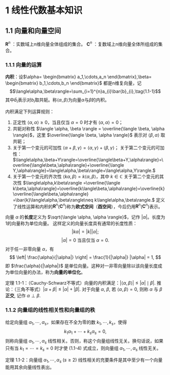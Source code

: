 # 1 线性代数基本知识

## 1.1 向量和向量空间

$\mathbf{R}^n$ ：实数域上n维向量全体组成的集合。
$\mathbf{C}^n$ ：复数域上n维向量全体所组成的集合。

### 1.1.1 向量的运算

**内积**：设$\alpha= \begin{bmatrix} a_1,\cdots,a_n \end{bmatrix},\beta= \begin{bmatrix} b_1,\cdots,b_n \end{bmatrix}$ 都是n维复向量，记$$\langle\alpha,\beta\rangle=\sum_{i=1}^{n}a_{i}\bar{b}_{i},\tag{1.1-1}$$
其中$\bar{b}_{i}$表示对$b_i$取共轭。称$\langle\alpha,\beta\rangle$为向量$\alpha$与$\beta$的内积。

内积满足下列运算规则：
1. 正定性 $\langle \alpha, \alpha \rangle \geq 0$，当且仅当 $\alpha = 0$ 时才有 $\langle \alpha, \alpha \rangle = 0$；
2. 共轭对称性 $\langle \alpha, \beta \rangle = \overline{\langle \beta, \alpha \rangle}$，这里 $\overline{\langle \beta, \alpha \rangle}$ 表示对 $\langle \beta, \alpha \rangle$ 取共轭；
3. 关于第一个变元的可加性 $\langle \alpha + \beta, \gamma \rangle = \langle \alpha, \gamma \rangle + \langle \beta, \gamma \rangle$；
	关于第二个变元的可加性：$\langle\alpha,\beta+Y\rangle=\overline{\langle\beta+Y,\alpha\rangle}=\overline{\langle\beta,\alpha\rangle}+\overline{\langle Y,\alpha\rangle}=\langle\alpha,\beta\rangle+\langle\alpha,Y\rangle.$
4. 关于第一个变元的齐次性 $\langle k\alpha, \beta \rangle = k\langle \alpha, \beta \rangle$，其中 $k \in \mathbb{C}$
	关于第二个变元的其次性 $\langle\alpha,k\beta\rangle  =\overline{\langle k\beta,\alpha\rangle}=\overline{k\langle\beta,\alpha\rangle}=\overline{k}\overline{\langle\beta,\alpha\rangle} =\bar{k}\langle\alpha,\beta\rangle\neq k\langle\alpha,\beta\rangle.$
定义了线性运算和内积的$\mathbf{R}^n$($\mathbf{C}^n$)称为**欧式空间**（**酉空间**），今后仍用$\mathbf{R}^n$($\mathbf{C}^n$)表示。

向量 $\alpha$ 的**长度**定义为 $\sqrt{\langle \alpha, \alpha \rangle}$，记作 $|\alpha|$。长度为1的向量称为单位向量。
这样定义的向量长度具有通常的长度性质：
$$ |k\alpha| = |k||\alpha|; $$
$$ |\alpha| = 0 \text{ 当且仅当 } \alpha = 0. $$
对于任一非零向量 $\alpha$，有
$$ \left| \frac{\alpha}{|\alpha|} \right| = \frac{1}{|\alpha|} |\alpha| = 1, $$
即 $\frac{\alpha}{|\alpha|}$ 是单位向量。这种对一非零向量除以该向量长度成为单位向量的办法，称为**向量的单位化**。

定理 1.1-1：（Cauchy-Schwarz不等式）向量的内积满足：$|\langle\alpha,\beta\rangle|\leqslant|\alpha|\mid\beta|.$
	推论：（三角不等式）$|\alpha+\beta|\leqslant|\alpha|+|\beta|.$
对于向量 $\alpha$, $\beta$, 若 $\langle \alpha, \beta \rangle = 0$, 则称 $\alpha$ 与 $\beta$ **正交**, 记作 $\alpha \perp \beta$.

### 1.1.2 向量组的线性相关性和向量组的秩

给定向量组 $\alpha_1, \cdots, \alpha_s$，如果存在不全为零的数 $k_1, \cdots, k_s$，使得
$$k_1 \alpha_1 + \cdots + k_s \alpha_s = 0, \tag{1.1-4}$$
则称向量组 $\alpha_1, \cdots, \alpha_s$ 线性相关。否则，称这个向量组线性无关。换句话说，如果只有当 $k_1 = \cdots = k_s = 0$ 时才使 (1.1-4) 式成立，则向量组 $\alpha_1, \cdots, \alpha_s$ 线性无关。

定理 1.1-2：向量组 $\alpha_1, \cdots, \alpha_s$ ($s \geq 2$) 线性相关的充要条件是其中至少有一个向量能用其余向量线性表出。


